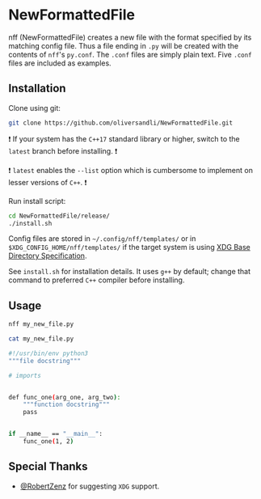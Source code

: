 # NewFormattedFile

nff (NewFormattedFile) creates a new file with the format specified by its matching config file. Thus a file ending in `.py` will be created with the contents of `nff`'s `py.conf`. The `.conf` files are simply plain text. Five `.conf` files are included as examples.

## Installation

Clone using git:
```bash
git clone https://github.com/oliversandli/NewFormattedFile.git
```
:exclamation: If your system has the `C++17` standard library or higher, switch to the `latest` branch before installing. :exclamation:

:exclamation: `latest` enables the `--list` option which is cumbersome to implement on lesser versions of `C++`. :exclamation:

Run install script:
```bash
cd NewFormattedFile/release/
./install.sh
```
Config files are stored in `~/.config/nff/templates/` or in `$XDG_CONFIG_HOME/nff/templates/` if the target system is using [XDG Base Directory Specification](https://specifications.freedesktop.org/basedir-spec/basedir-spec-latest.html).

See `install.sh` for installation details. It uses `g++` by default; change that command to preferred `C++` compiler before installing.

## Usage

```bash
nff my_new_file.py
```
```bash
cat my_new_file.py

#!/usr/bin/env python3
"""file docstring"""

# imports


def func_one(arg_one, arg_two):
    """function docstring"""
    pass


if __name__ == "__main__":
    func_one(1, 2)
```

## Special Thanks

* [@RobertZenz](https://github.com/RobertZenz) for suggesting `XDG` support.
